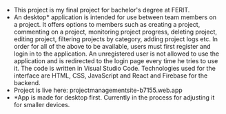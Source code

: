 * This project is my final project for bachelor's degree at FERIT.
* An desktop* application is intended for use between team members on a project. It offers options to members such as creating a project, commenting on a project, monitoring project progress, deleting project, editing project, filtering projects by category, adding project logs etc. In order for all of the above to be available, users must first register and login in to the application. An unregistered user is not allowed to use the application and is redirected to the login page every time he tries to use it. The code is written in Visual Studio Code. Technologies used for the interface are HTML, CSS, JavaScript and React and Firebase for the backend.
* Project is live here: projectmanagementsite-b7155.web.app
* *App is made for desktop first. Currently in the process for adjusting it for smaller devices.

